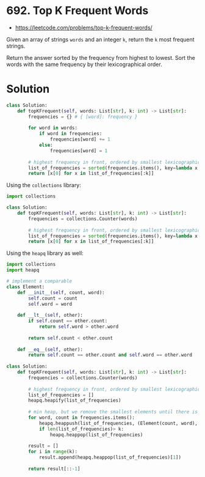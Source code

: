 # 692. Top K Frequent Words

- https://leetcode.com/problems/top-k-frequent-words/

Given an array of strings `words` and an integer `k`, return the `k` most frequent strings.

Return the answer sorted by the frequency from highest to lowest. Sort the words with the same frequency by their lexicographical order.

# Solution

```python
class Solution:
    def topKFrequent(self, words: List[str], k: int) -> List[str]:
        frequencies = {} # { [word]: frequency }
        
        for word in words:
            if word in frequencies:
                frequencies[word] += 1
            else:
                frequencies[word] = 1
                
        # highest frequency in front, ordered by smallest lexicographic word first
        list_of_frequencies = sorted(frequencies.items(), key=lambda x: (-x[1], x[0]))
        return [x[0] for x in list_of_frequencies[:k]]
```

Using the `collections` library:

```python
import collections

class Solution:
    def topKFrequent(self, words: List[str], k: int) -> List[str]:
        frequencies = collections.Counter(words)
                
        # highest frequency in front, ordered by smallest lexicographic word first
        list_of_frequencies = sorted(frequencies.items(), key=lambda x: (-x[1], x[0]))
        return [x[0] for x in list_of_frequencies[:k]]
```

Using the `heapq` library as well:

```python
import collections
import heapq

# implement a comparable
class Element:
    def __init__(self, count, word):
        self.count = count
        self.word = word
        
    def __lt__(self, other):
        if self.count == other.count:
            return self.word > other.word
        
        return self.count < other.count
    
    def __eq__(self, other):
        return self.count == other.count and self.word == other.word
    
class Solution:
    def topKFrequent(self, words: List[str], k: int) -> List[str]:
        frequencies = collections.Counter(words)
                
        # highest frequency in front, ordered by smallest lexicographic word first
        list_of_frequencies = []
        heapq.heapify(list_of_frequencies)
        
        # min heap, but we remove the smallest elements until there is only the k largest elements remaining
        for word, count in frequencies.items():
            heapq.heappush(list_of_frequencies, (Element(count, word), word))
            if len(list_of_frequencies)> k:
                heapq.heappop(list_of_frequencies)
                
        result = []
        for i in range(k):
            result.append(heapq.heappop(list_of_frequencies)[1])
            
        return result[::-1]
```
